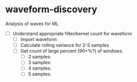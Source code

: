 # waveform-discovery

Analysis of waves for ML 

- [ ] Understand appropriate filter/kernel count for waveform
  - [ ] Import waveform
  - [ ] Calculate rolling variance for 2-5 samples
  - [ ] Get count of large percent (90+%?) of windows.  
    - [ ] 2 samples:
    - [ ] 3 samples:
    - [ ] 4 samples:
    - [ ] 5 samples: